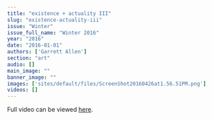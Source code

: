 ```yaml
---
title: "existence + actuality III"
slug: "existence-actuality-iii"
issue: "Winter"
issue_full_name: "Winter 2016"
year: "2016"
date: "2016-01-01"
authors: ['Garrett Allen']
section: "art"
audio: []
main_image: ""
banner_image: ""
images: ['sites/default/files/ScreenShot20160426at1.56.51PM.png']
videos: []
---
```

Full video can be viewed [here](https://vimeo.com/162292825). 

